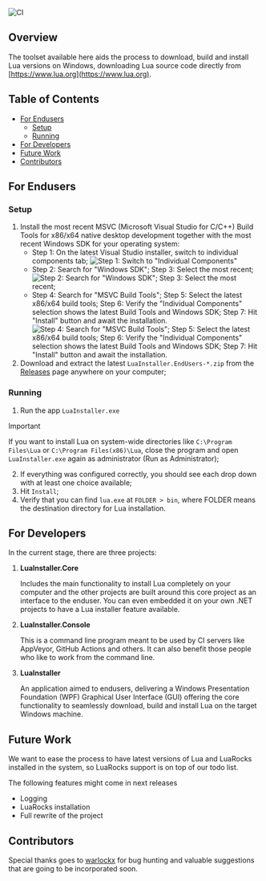 ![CI](https://github.com/luau-project/LuaInstaller/actions/workflows/ci.yaml/badge.svg)

## Overview

The toolset available here aids the process to download, build and install Lua versions on Windows, downloading Lua source code directly from [https://www.lua.org](https://www.lua.org). 

## Table of Contents
* [For Endusers](#for-endusers)
    * [Setup](#setup)
    * [Running](#running)
* [For Developers](#for-developers)
* [Future Work](#future-work)
* [Contributors](#contributors)

## For Endusers

### Setup

1. Install the most recent MSVC (Microsoft Visual Studio for C/C++) Build Tools for x86/x64 native desktop development together with the most recent Windows SDK for your operating system:
    * Step 1: On the latest Visual Studio installer, switch to individual components tab; ![Step 1: Switch to "Individual Components"](https://github.com/user-attachments/assets/8f848c4e-d61d-4fc7-a869-a0b63fb4aecb)
    * Step 2: Search for "Windows SDK"; Step 3: Select the most recent; ![Step 2: Search for "Windows SDK"; Step 3: Select the most recent;](https://github.com/user-attachments/assets/04a3a6a6-297c-4935-a5b7-0baa41cddc12)
    * Step 4: Search for "MSVC Build Tools"; Step 5: Select the latest x86/x64 build tools; Step 6: Verify the "Individual Components" selection shows the latest Build Tools and Windows SDK; Step 7: Hit "Install" button and await the installation. ![Step 4: Search for "MSVC Build Tools"; Step 5: Select the latest x86/x64 build tools; Step 6: Verify the "Individual Components" selection shows the latest Build Tools and Windows SDK; Step 7: Hit "Install" button and await the installation.](https://github.com/user-attachments/assets/7c3cec11-31d5-4bc7-85bb-08ba53b655c1)
2. Download and extract the latest ```LuaInstaller.EndUsers-*.zip``` from the [Releases](https://github.com/luau-project/LuaInstaller/releases) page anywhere on your computer;

### Running

1. Run the app ```LuaInstaller.exe```

> [!IMPORTANT]
> 
> If you want to install Lua on system-wide directories like ```C:\Program Files\Lua``` or ```C:\Program Files(x86)\Lua```, close the program and open ```LuaInstaller.exe``` again as administrator (Run as Administrator);

2. If everything was configured correctly, you should see each drop down with at least one choice available;
3. Hit ```Install```;
4. Verify that you can find ```lua.exe``` at ```FOLDER > bin```, where FOLDER means the destination directory for Lua installation.

## For Developers

In the current stage, there are three projects:

1. **LuaInstaller.Core**

    Includes the main functionality to install Lua completely on your computer and the other projects are built around this core project as an interface to the enduser. You can even embedded it on your own .NET projects to have a Lua installer feature available.

2. **LuaInstaller.Console**

    This is a command line program meant to be used by CI servers like AppVeyor, GitHub Actions and others. It can also benefit those people who like to work from the command line.

3. **LuaInstaller**

    An application aimed to endusers, delivering a Windows Presentation Foundation (WPF) Graphical User Interface (GUI) offering the core functionality to seamlessly download, build and install Lua on the target Windows machine.

## Future Work

We want to ease the process to have latest versions of Lua and LuaRocks installed in the system, so LuaRocks support is on top of our todo list.

The following features might come in next releases
* Logging
* LuaRocks installation
* Full rewrite of the project

## Contributors

Special thanks goes to [warlockx](https://github.com/Warlockx) for bug hunting and valuable suggestions that are going to be incorporated soon.